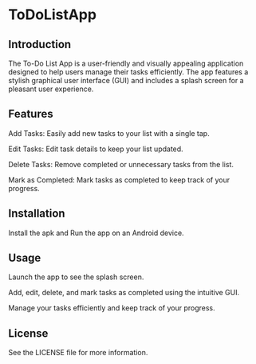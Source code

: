 # ToDoListApp

Introduction
---
The To-Do List App is a user-friendly and visually appealing application designed to help users manage their tasks efficiently. The app features a stylish graphical user interface (GUI) and includes a splash screen for a pleasant user experience.


Features
---
Add Tasks: Easily add new tasks to your list with a single tap.

Edit Tasks: Edit task details to keep your list updated.

Delete Tasks: Remove completed or unnecessary tasks from the list.

Mark as Completed: Mark tasks as completed to keep track of your progress.


Installation
---
Install the apk and
Run the app on an Android device.

Usage
---
Launch the app to see the splash screen.

Add, edit, delete, and mark tasks as completed using the intuitive GUI.

Manage your tasks efficiently and keep track of your progress.


License
---
See the LICENSE file for more information.
